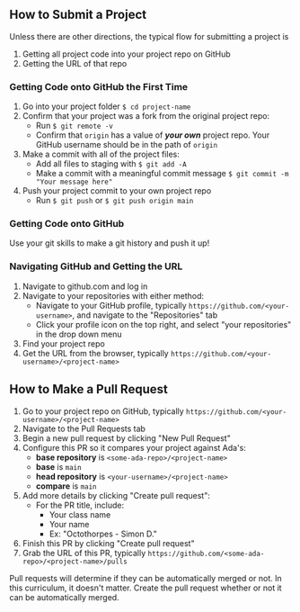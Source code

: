 ## How to Submit a Project

Unless there are other directions, the typical flow for submitting a project is
1. Getting all project code into your project repo on GitHub
1. Getting the URL of that repo

### Getting Code onto GitHub the First Time

1. Go into your project folder `$ cd project-name`
1. Confirm that your project was a fork from the original project repo:
    - Run `$ git remote -v`
    - Confirm that `origin` has a value of _**your own**_ project repo. Your GitHub username should be in the path of `origin`
1. Make a commit with all of the project files:
    - Add all files to staging with `$ git add -A`
    - Make a commit with a meaningful commit message `$ git commit -m "Your message here"`
1. Push your project commit to your own project repo
    - Run `$ git push` or `$ git push origin main`

### Getting Code onto GitHub

Use your git skills to make a git history and push it up!

### Navigating GitHub and Getting the URL

1. Navigate to github.com and log in
1. Navigate to your repositories with either method:
    - Navigate to your GitHub profile, typically `https://github.com/<your-username>`, and navigate to the "Repositories" tab
    - Click your profile icon on the top right, and select "your repositories" in the drop down menu
1. Find your project repo
1. Get the URL from the browser, typically `https://github.com/<your-username>/<project-name>`

## How to Make a Pull Request

1. Go to your project repo on GitHub, typically `https://github.com/<your-username>/<project-name>`
1. Navigate to the Pull Requests tab
1. Begin a new pull request by clicking "New Pull Request"
1. Configure this PR so it compares your project against Ada's:
    - **base repository** is `<some-ada-repo>/<project-name>`
    - **base** is `main`
    - **head repository** is `<your-username>/<project-name>`
    - **compare** is `main`
1. Add more details by clicking "Create pull request":
    - For the PR title, include:
        - Your class name
        - Your name
        - Ex: "Octothorpes - Simon D."
1. Finish this PR by clicking "Create pull request"
1. Grab the URL of this PR, typically `https://github.com/<some-ada-repo>/<project-name>/pulls`

Pull requests will determine if they can be automatically merged or not. In this curriculum, it doesn't matter. Create the pull request whether or not it can be automatically merged.